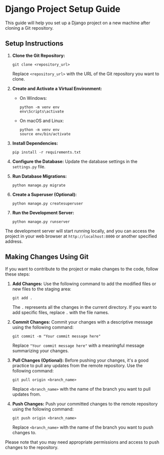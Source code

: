 

# Django Project Setup Guide

This guide will help you set up a Django project on a new machine after cloning a Git repository.


## Setup Instructions

1. **Clone the Git Repository:**
   ```
   git clone <repository_url>
   ```
   Replace `<repository_url>` with the URL of the Git repository you want to clone.

2. **Create and Activate a Virtual Environment:**
   - On Windows:
     ```
     python -m venv env
     env\Scripts\activate
     ```
   - On macOS and Linux:
     ```
     python -m venv env
     source env/bin/activate
     ```

3. **Install Dependencies:**
   ```
   pip install -r requirements.txt
   ```

4. **Configure the Database:**
   Update the database settings in the `settings.py` file.

5. **Run Database Migrations:**
   ```
   python manage.py migrate
   ```

6. **Create a Superuser (Optional):**
   ```
   python manage.py createsuperuser
   ```

7. **Run the Development Server:**
   ```
   python manage.py runserver
   ```

The development server will start running locally, and you can access the project in your web browser at `http://localhost:8000` or another specified address.

## Making Changes Using Git

If you want to contribute to the project or make changes to the code, follow these steps:

1. **Add Changes:**
   Use the following command to add the modified files or new files to the staging area:
   ```
   git add .
   ```
   The `.` represents all the changes in the current directory. If you want to add specific files, replace `.` with the file names.

2. **Commit Changes:**
   Commit your changes with a descriptive message using the following command:
   ```
   git commit -m "Your commit message here"
   ```
   Replace `"Your commit message here"` with a meaningful message summarizing your changes.

3. **Pull Changes (Optional):**
   Before pushing your changes, it's a good practice to pull any updates from the remote repository. Use the following command:
   ```
   git pull origin <branch_name>
   ```
   Replace `<branch_name>` with the name of the branch you want to pull updates from.

4. **Push Changes:**
   Push your committed changes to the remote repository using the following command:
   ```
   git push origin <branch_name>
   ```
   Replace `<branch_name>` with the name of the branch you want to push changes to.

Please note that you may need appropriate permissions and access to push changes to the repository.


